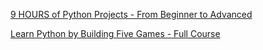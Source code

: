 
[9 HOURS of Python Projects - From Beginner to Advanced](https://www.youtube.com/watch?v=NpmFbWO6HPU)


[Learn Python by Building Five Games - Full Course](https://www.youtube.com/watch?v=XGf2GcyHPhc)